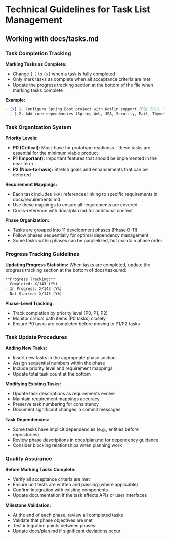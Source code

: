 # Technical Guidelines for Task List Management

## Working with docs/tasks.md

### Task Completion Tracking

**Marking Tasks as Complete:**
- Change `[ ]` to `[x]` when a task is fully completed
- Only mark tasks as complete when all acceptance criteria are met
- Update the progress tracking section at the bottom of the file when marking tasks complete

**Example:**
```markdown
- [x] 1. Configure Spring Boot project with Kotlin support [P0] [R12, R13]
- [ ] 2. Add core dependencies (Spring Web, JPA, Security, Mail, Thymeleaf) [P0] [R12, R13]
```

### Task Organization System

**Priority Levels:**
- **P0 (Critical):** Must-have for prototype readiness - these tasks are essential for the minimum viable product
- **P1 (Important):** Important features that should be implemented in the near term
- **P2 (Nice-to-have):** Stretch goals and enhancements that can be deferred

**Requirement Mappings:**
- Each task includes `[R#]` references linking to specific requirements in docs/requirements.md
- Use these mappings to ensure all requirements are covered
- Cross-reference with docs/plan.md for additional context

**Phase Organization:**
- Tasks are grouped into 11 development phases (Phase 0-11)
- Follow phases sequentially for optimal dependency management
- Some tasks within phases can be parallelized, but maintain phase order

### Progress Tracking Guidelines

**Updating Progress Statistics:**
When tasks are completed, update the progress tracking section at the bottom of docs/tasks.md:

```markdown
**Progress Tracking:**
- Completed: X/143 (Y%)
- In Progress: X/143 (Y%)
- Not Started: X/143 (Y%)
```

**Phase-Level Tracking:**
- Track completion by priority level (P0, P1, P2)
- Monitor critical path items (P0 tasks) closely
- Ensure P0 tasks are completed before moving to P1/P2 tasks

### Task Update Procedures

**Adding New Tasks:**
- Insert new tasks in the appropriate phase section
- Assign sequential numbers within the phase
- Include priority level and requirement mappings
- Update total task count at the bottom

**Modifying Existing Tasks:**
- Update task descriptions as requirements evolve
- Maintain requirement mappings accuracy
- Preserve task numbering for consistency
- Document significant changes in commit messages

**Task Dependencies:**
- Some tasks have implicit dependencies (e.g., entities before repositories)
- Review phase descriptions in docs/plan.md for dependency guidance
- Consider blocking relationships when planning work

### Quality Assurance

**Before Marking Tasks Complete:**
- Verify all acceptance criteria are met
- Ensure unit tests are written and passing (where applicable)
- Confirm integration with existing components
- Update documentation if the task affects APIs or user interfaces

**Milestone Validation:**
- At the end of each phase, review all completed tasks
- Validate that phase objectives are met
- Test integration points between phases
- Update docs/plan.md if significant deviations occur

